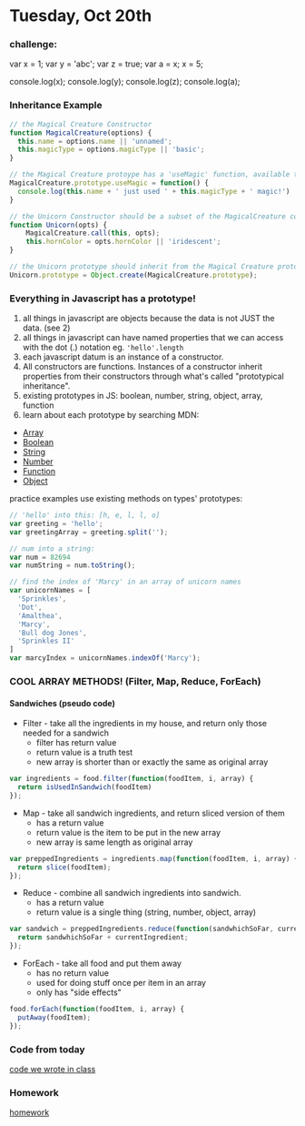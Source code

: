 # Tuesday, Oct 20th


### challenge:

var x = 1;
var y = 'abc';
var z = true;
var a = x;
x = 5;

console.log(x);
console.log(y);
console.log(z);
console.log(a);


### Inheritance Example

```js
// the Magical Creature Constructor
function MagicalCreature(options) {
  this.name = options.name || 'unnamed';
  this.magicType = options.magicType || 'basic';
}

// the Magical Creature protoype has a 'useMagic' function, available to all magical creatures
MagicalCreature.prototype.useMagic = function() {
  console.log(this.name + ' just used ' + this.magicType + ' magic!')
}

// the Unicorn Constructor should be a subset of the MagicalCreature constructor
function Unicorn(opts) {
    MagicalCreature.call(this, opts);
    this.hornColor = opts.hornColor || 'iridescent';
}

// the Unicorn prototype should inherit from the Magical Creature prototype
Unicorn.prototype = Object.create(MagicalCreature.prototype);
```

### Everything in Javascript has a prototype!

1. all things in javascript are objects because the data is not JUST the data. (see 2)
2. all things in javascript can have named properties that we can access with the dot (.) notation
  eg. `'hello'.length`
3. each javascript datum is an instance of a constructor.
4. All constructors are functions. Instances of a constructor inherit properties from their constructors through what's called "prototypical inheritance".
5. existing prototypes in JS: boolean, number, string, object, array, function
6. learn about each prototype by searching MDN:
  * [Array](https://developer.mozilla.org/en-US/docs/Web/JavaScript/Reference/Global_Objects/Array/prototype)
  * [Boolean](https://developer.mozilla.org/en-US/docs/Web/JavaScript/Reference/Global_Objects/Boolean/prototype)
  * [String](https://developer.mozilla.org/en-US/docs/Web/JavaScript/Reference/Global_Objects/String/prototype)
  * [Number](https://developer.mozilla.org/en-US/docs/Web/JavaScript/Reference/Global_Objects/Number/prototype)
  * [Function](https://developer.mozilla.org/en-US/docs/Web/JavaScript/Reference/Global_Objects/Function/prototype)
  * [Object](https://developer.mozilla.org/en-US/docs/Web/JavaScript/Reference/Global_Objects/Object/prototype)

practice examples use existing methods on types' prototypes:
```js
// 'hello' into this: [h, e, l, l, o]
var greeting = 'hello';
var greetingArray = greeting.split('');

// num into a string:
var num = 82694
var numString = num.toString();

// find the index of 'Marcy' in an array of unicorn names
var unicornNames = [
  'Sprinkles',
  'Dot',
  'Amalthea',
  'Marcy',
  'Bull dog Jones',
  'Sprinkles II'
]
var marcyIndex = unicornNames.indexOf('Marcy');
```


### COOL ARRAY METHODS! (Filter, Map, Reduce, ForEach)

#### Sandwiches (pseudo code)

* Filter - take all the ingredients in my house, and return only those needed for a sandwich
  * filter has return value
  * return value is a truth test
  * new array is shorter than or exactly the same as original array

```js
var ingredients = food.filter(function(foodItem, i, array) {
  return isUsedInSandwich(foodItem)
});
```


* Map - take all sandwich ingredients, and return sliced version of them
  * has a return value
  * return value is the item to be put in the new array
  * new array is same length as original array

```js
var preppedIngredients = ingredients.map(function(foodItem, i, array) {
  return slice(foodItem);
});
```


* Reduce - combine all sandwich ingredients into sandwich.
  * has a return value
  * return value is a single thing (string, number, object, array)

```js
var sandwich = preppedIngredients.reduce(function(sandwhichSoFar, currentIngredient, i, array) {
  return sandwhichSoFar + currentIngredient;
});
```

* ForEach - take all food and put them away
  * has no return value
  * used for doing stuff once per item in an array
  * only has "side effects"

```js
food.forEach(function(foodItem, i, array) {
  putAway(foodItem);
});
```

### Code from today
[code we wrote in class](https://github.com/theironyard-frontend-nashville/notes/tree/cohort2/notes/week%2003/tue/code)

### Homework
[homework](https://github.com/theironyard-frontend-nashville/assignments/tree/cohort2/week03/tue)

